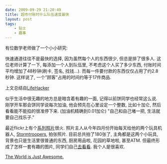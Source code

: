 ```yaml
---
date: 2009-09-29 21:20:49
title: 超市付账时什么队伍速度最快
layout: post
tags:
    - 贴士
    - 趣事
---
```

有位数学老师做了一个小小研究:

快速通道往往不是最快的选择, 因为虽然每个人的东西很少, 但总是排了很多人. 这位老师计算了一下, 每添加一个人到队伍里, 不考虑这个人买了多少东西, 付账时间平均增加了48秒钟(刷卡, 签名, 找钱…). 而每一件要付款的东西仅仅占用了约2.8秒钟. 这样说了, 一个”顾客”占用的时间约等于17件商品.

上文总结自<a href="http://lifehacker.com/5369876/how-to-choose-the-fastest-line-at-the-market" target="_blank">LifeHacker</a>

似乎生活中很无趣的地方总是暗含着有趣的一面, 记得以前饼同学也经常这么说. 刚学开车那会饼同学说每次加油, 他会预先在心里设定一个整数, 比如十加仑, 然后看看能不能掐的很准停下来. (加油机精确到0.01加仑) "自己和自己堵一把, 生活就要自己找乐子."

最近flickr上有个<a href="http://www.flickr.com/photos/st3f4n/sets/72157616350171741" target="_blank">系列照片</a>很火. 照片主人从今年四月份开始每天给他的两个玩具机器人, <a href="http://en.wikipedia.org/wiki/Imperial_stormtrooper" target="_blank">Stormtroopers</a>, 拍张照片. 目前总共拍了180张了, 主角都是这两个小玩具, 背景也只是生活里很普通的东西, 厨房用品啦, 花园的草地啦, 甚至ATM. 但最终形成了怎样一套有趣的图片, 同学们自己<a href="http://www.flickr.com/photos/st3f4n/sets/72157616350171741" target="_blank">去看看</a>. 我个人是很喜欢.

<a href="http://ztpala.com/2009/09/i-love-the-world/">The World is Just Awesome.</a>
